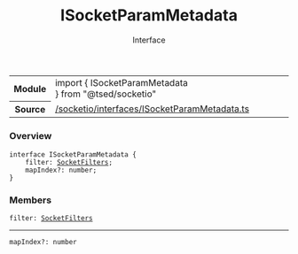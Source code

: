
<header class="symbol-info-header"><h1 id="isocketparammetadata">ISocketParamMetadata</h1><label class="symbol-info-type-label interface">Interface</label></header>
<!-- summary -->
<section class="symbol-info"><table class="is-full-width"><tbody><tr><th>Module</th><td><div class="lang-typescript"><span class="token keyword">import</span> { ISocketParamMetadata }&nbsp;<span class="token keyword">from</span>&nbsp;<span class="token string">"@tsed/socketio"</span></div></td></tr><tr><th>Source</th><td><a href="https://github.com/Romakita/ts-express-decorators/blob/v4.8.1/src//socketio/interfaces/ISocketParamMetadata.ts#L0-L0">/socketio/interfaces/ISocketParamMetadata.ts</a></td></tr></tbody></table></section>
<!-- overview -->


### Overview


<pre><code class="typescript-lang "><span class="token keyword">interface</span> ISocketParamMetadata <span class="token punctuation">{</span>
    filter<span class="token punctuation">:</span> <a href="#api/socketio/socketfilters"><span class="token">SocketFilters</span></a><span class="token punctuation">;</span>
    mapIndex?<span class="token punctuation">:</span> <span class="token keyword">number</span><span class="token punctuation">;</span>
<span class="token punctuation">}</span></code></pre>


<!-- Parameters -->

<!-- Description -->

<!-- Members -->







### Members



<div class="method-overview">
<pre><code class="typescript-lang ">filter<span class="token punctuation">:</span> <a href="#api/socketio/socketfilters"><span class="token">SocketFilters</span></a></code></pre>
</div>




<hr/>



<div class="method-overview">
<pre><code class="typescript-lang ">mapIndex?<span class="token punctuation">:</span> <span class="token keyword">number</span></code></pre>
</div>








